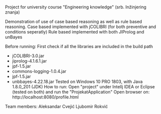 Project for university course "Engineering knowledge" (srb. Inžinjering znanja)

Demonstration of use of case based reasoning as well as rule based reasoning.
Case based implemented with jCOLIBRI (for both preventive and conditions seperatly)
Rule based implemented with both JIProlog and unBayes

Before running:
  First check if all the libraries are included in the build path
   - jCOLIBRI-3.0.jar
   - jiprolog-4.1.6.1.jar
   - jpf-1.5.jar 
   - commons-logging-1.0.4.jar
   - jpf-1.5.jar
   - unbbayes-4.22.18.jar
  Tested on Windows 10 PRO 1803, with Java 1.8.0_201 (JDK)
How to run:
  Open "project" under Intellj IDEA or Eclipse (tested on both) and run the "ProjekatApplication"
Open browser on:
  http://localhost:8080/profile.html

Team members:
  Aleksandar Cvejić
  Ljubomir Rokvić

